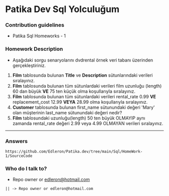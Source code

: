 # Patika Dev Sql Yolculuğum

### Contribution guidelines

* Patika Sql Homeworks - 1

### Homework Description

* Aşağıdaki sorgu senaryolarını dvdrental örnek veri tabanı üzerinden gerçekleştiriniz.

1. **Film** tablosunda bulunan **Title** ve **Description** sütunlarındaki verileri sıralayınız.
2. **Film** tablosunda bulunan tüm sütunlardaki verileri film uzunluğu (length) 60 dan büyük **VE** 75 ten küçük olma koşullarıyla sıralayınız.
3. **Film** tablosunda bulunan tüm sütunlardaki verileri rental_rate 0.99 **VE** replacement_cost 12.99 **VEYA** 28.99 olma koşullarıyla sıralayınız.
4. **Customer** tablosunda bulunan first_name sütunundaki değeri 'Mary' olan müşterinin last_name sütunundaki değeri nedir?
5. **Film** tablosundaki uzunluğu(length) 50 ten büyük OLMAYIP aynı zamanda rental_rate değeri 2.99 veya 4.99 OLMAYAN verileri sıralayınız.

------

### Answers

```Path
https://github.com/Edleron/Patika.dev/tree/main/Sql/HomeWork-1/SourceCode
```

### Who do I talk to?

* Repo owner or edleron@hotmail.com
``` 
|| -> Repo owner or edleron@hotmail.com
```